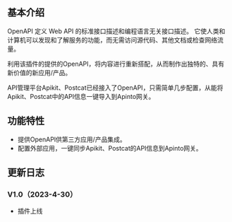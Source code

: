 ## 基本介绍
OpenAPI 定义 Web API 的标准接口描述和编程语言无关接口描述。 它使人类和计算机可以发现和了解服务的功能，而无需访问源代码、其他文档或检查网络流量。

利用该插件的提供的OpenAPI，将内容进行重新搭配，从而制作出独特的、具有新价值的新应用/产品。

API管理平台Apikit、Postcat已经接入了OpenAPI，只需简单几步配置，从能将Apikit、Postcat中的API信息一键导入到Apinto网关。
## 功能特性
- 提供OpenAPI供第三方应用/产品集成。
- 配置外部应用，一键同步Apikit、Postcat的API信息到Apinto网关。

## 更新日志
### V1.0（2023-4-30）
- 插件上线